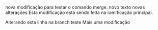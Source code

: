 nova modificação para testar o comando merge.
novo texto 
novas alterações
Esta modificação está sendo feita na ramificação principal.

Alterando esta linha na branch teste
Mais uma modificação
